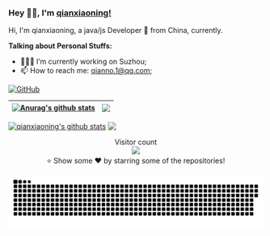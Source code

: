 ### Hey 👋🏽, I'm [qianxiaoning!](https://github.com/qianxiaoning) 

Hi, I'm qianxiaoning, a java/js Developer 🚀 from China, currently.
  
**Talking about Personal Stuffs:**
- 👨🏽‍💻 I’m currently working on Suzhou;
- 📫 How to reach me: qianno.1@qq.com;

[![GitHub](https://img.shields.io/badge/-GitHub-181717?style=flat&logo=github&link=https://github.com/qianxiaoning)](https://github.com/qianxiaoning)

| <a href="https://github.com/anuraghazra/github-readme-stats"><img align="center" src="https://github-readme-stats.vercel.app/api?username=qianxiaoning&show_icons=true&include_all_commits=true&theme=buefy&hide_border=true" alt="Anurag's github stats" /></a> | <a href="https://github.com/anuraghazra/github-readme-stats"><img align="center" src="https://github-readme-stats.vercel.app/api/top-langs/?username=qianxiaoning&layout=compact&theme=dark&hide_border=true" /></a> |
| ------------- | ------------- |

<a href="https://github.com/anuraghazra/github-readme-stats" target="_blank"><img align="center" src="https://github-readme-stats.vercel.app/api?username=qianxiaoning&show_icons=true&include_all_commits=true&theme=dark&hide_border=true" alt="qianxiaoning's github stats" /></a>
<a href="https://github.com/anuraghazra/convoychat"><img align="center" src="https://github-readme-stats.vercel.app/api/top-langs?username=qianxiaoning&theme=dark&hide_border=true" /></a>

<p align="center"> 
  Visitor count<br>
  <img src="https://profile-counter.glitch.me/qianxiaoning/count.svg" />
  <br/>⭐️ Show some ❤️ by starring some of the repositories!
</p>

<a href=#><img src="contributions.svg"></a>
